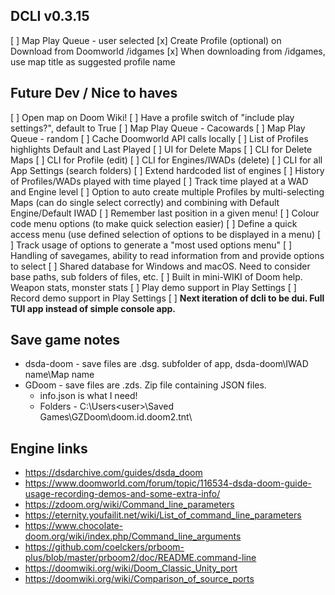 ## DCLI v0.3.15

[ ] Map Play Queue - user selected
[x] Create Profile (optional) on Download from Doomworld /idgames
[x] When downloading from /idgames, use map title as suggested profile name

## Future Dev / Nice to haves

[ ] Open map on Doom Wiki!
[ ] Have a profile switch of "include play settings?", default to True
[ ] Map Play Queue - Cacowards
[ ] Map Play Queue - random
[ ] Cache Doomworld API calls locally
[ ] List of Profiles highlights Default and Last Played
[ ] UI for Delete Maps
[ ] CLI for Delete Maps
[ ] CLI for Profile (edit)
[ ] CLI for Engines/IWADs (delete)
[ ] CLI for all App Settings (search folders)
[ ] Extend hardcoded list of engines
[ ] History of Profiles/WADs played with time played
[ ] Track time played at a WAD and Engine level
[ ] Option to auto create multiple Profiles by multi-selecting Maps (can do single select correctly) and combining with Default Engine/Default IWAD
[ ] Remember last position in a given menu!
[ ] Colour code menu options (to make quick selection easier)
[ ] Define a quick access menu (use defined selection of options to be displayed in a menu)
[ ] Track usage of options to generate a "most used options menu"
[ ] Handling of savegames, ability to read information from and provide options to select
[ ] Shared database for Windows and macOS. Need to consider base paths, sub folders of files, etc.
[ ] Built in mini-WIKI of Doom help. Weapon stats, monster stats
[ ] Play demo support in Play Settings
[ ] Record demo support in Play Settings
[ ] **Next iteration of dcli to be dui. Full TUI app instead of simple console app.**

## Save game notes

- dsda-doom - save files are .dsg. subfolder of app, dsda-doom\IWAD name\Map name
- GDoom - save files are .zds. Zip file containing JSON files.
  - info.json is what I need!
  - Folders - C:\Users\<user>\Saved Games\GZDoom\doom.id.doom2.tnt\

## Engine links

- https://dsdarchive.com/guides/dsda_doom
- https://www.doomworld.com/forum/topic/116534-dsda-doom-guide-usage-recording-demos-and-some-extra-info/
- https://zdoom.org/wiki/Command_line_parameters
- https://eternity.youfailit.net/wiki/List_of_command_line_parameters
- https://www.chocolate-doom.org/wiki/index.php/Command_line_arguments
- https://github.com/coelckers/prboom-plus/blob/master/prboom2/doc/README.command-line
- https://doomwiki.org/wiki/Doom_Classic_Unity_port
- https://doomwiki.org/wiki/Comparison_of_source_ports
